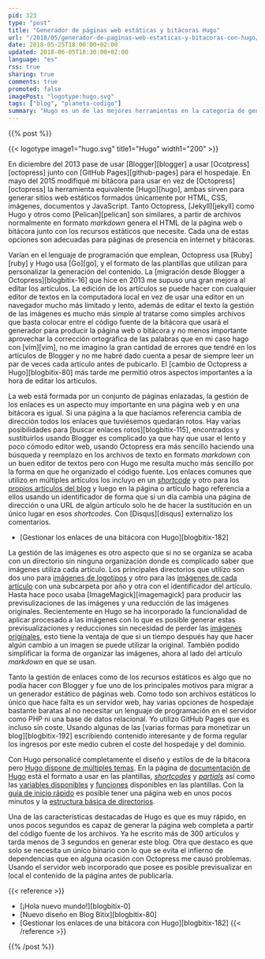 ```yaml
---
pid: 323
type: "post"
title: "Generador de páginas web estáticas y bitácoras Hugo"
url: "/2018/05/generador-de-paginas-web-estaticas-y-bitacoras-con-hugo/"
date: 2018-05-25T18:00:00+02:00
updated: 2018-06-05T18:30:00+02:00
language: "es"
rss: true
sharing: true
comments: true
promoted: false
imagePost: "logotype:hugo.svg"
tags: ["blog", "planeta-codigo"]
summary: "Hugo es un de las mejores herramientas en la categoría de generadores de páginas web estáticas, también puede utilizarse para generar bitácoras. Su fácil instalación, rapidez, personalización o su gran sistema de plantillas y taxonomía son varias de sus características destacadas. Con Hugo conseguí resolver varias de las necesidades que tenía para Blog Bitix, la gestión de enlaces internos y externos, personalización de diseño y procesado de imágenes."
---
```


{{% post %}}

{{< logotype image1="hugo.svg" title1="Hugo" width1="200" >}}

En diciembre del 2013 pase de usar [Blogger][blogger] a usar [Ocotpress][octopress] junto con [GitHub Pages][github-pages] para el hospedaje. En mayo del 2015 modifiqué mi bitácora para usar en vez de [Octopress][octopress] la herramienta equivalente [Hugo][hugo], ambas sirven para generar sitios web estáticos formados únicamente por HTML, CSS, imágenes, documentos y JavaScript. Tanto Octopress, [Jekyll][jekyll] como Hugo y otros como [Pelican][pelican] son similares, a partir de archivos normalmente en formato _markdown_ genera el HTML de la página web o bitácora junto con los recursos estáticos que necesite. Cada una de estas opciones son adecuadas para páginas de presencia en internet y bitácoras.

Varían en el lenguaje de programación que emplean, Octopress usa [Ruby][ruby] y Hugo usa [Go][go], y el formato de las plantillas que utilizan para personalizar la generación del contenido. La [migración desde Blogger a Octopress][blogbitix-16] que hice en 2013 me supuso una gran mejora al editar los artículos. La edición de los artículos se puede hacer con cualquier editor de textos en la computadora local en vez de usar una editor en un navegador mucho más limitado y lento, además de editar el texto la gestión de las imágenes es mucho más simple al tratarse como simples archivos que basta colocar entre el código fuente de la bitácora que usará el generador para producir la página web o bitácora y no menos importante aprovechar la corrección ortográfica de las palabras que en mi caso hago con [vim][vim], no me imagino la gran cantidad de errores que tendré en los artículos de Blogger y no me habré dado cuenta a pesar de siempre leer un par de veces cada artículo antes de pubicarlo. El [cambio de Octopress a Hugo][blogbitix-80] más tarde me permitió otros aspectos importantes a la hora de editar los artículos.

La web está formada por un conjunto de páginas enlazadas, la gestión de los enlaces es un aspecto muy importante en una página web y en una bitácora es igual. Si una página a la que hacíamos referencia cambia de dirección todos los enlaces que tuviésemos quedarán rotos. Hay varias posibilidades para [buscar enlaces rotos][blogbitix-115], encontrados y sustituirlos usando Blogger es complicado ya que hay que usar el lento y poco cómodo editor web, usando Octopress era más sencillo haciendo una búsqueda y reemplazo en los archivos de texto en formato _markdown_ con un buen editor de textos pero con Hugo me resulta mucho más sencillo por la forma en que he organizado el código fuente. Los enlaces comunes que utilizo en múltiples artículos los incluyo en un [_shortcode_](https://github.com/picodotdev/blog-bitix/blob/master/layouts/partials/links.html) y otro para los [propios artículos del blog](https://github.com/picodotdev/blog-bitix/blob/master/layouts/partials/links-posts.html) y luego en la página o artículo hago referencia a ellos usando un identificador de forma que si un día cambia una página de dirección o una URL de algún artículo solo he de hacer la sustitución en un único lugar en esos _shortcodes_. Con [Disqus][disqus] externalizo los comentarios.

* [Gestionar los enlaces de una bitácora con Hugo][blogbitix-182]

La gestión de las imágenes es otro aspecto que si no se organiza se acaba con un directorio sin ninguna organización donde es complicado saber que imágenes utiliza cada artículo. Los principales directorios que utilizo son dos uno para [imágenes de logotipos](https://github.com/picodotdev/blog-bitix/tree/master/static/assets/images/logotipos) y otro para las [imágenes de cada artículo](https://github.com/picodotdev/blog-bitix/tree/master/static/assets/images/posts) con una subcarpeta por año y otra con el identificador del artículo. Hasta hace poco usaba [ImageMagick][imagemagick] para producir las previsulizaciones de las imágenes y una reducción de las imágenes originales. Recientemente en Hugo se ha incorporado la funcionalidad de aplicar procesado a las imágenes con lo que es posible generar estas previsualizaciones y reducciones sin necesidad de perder las [imágenes originales](https://github.com/picodotdev/blog-bitix/tree/master/content/post/2018/2018-05-04-los-plantones-de-roble/images), esto tiene la ventaja de que si un tiempo después hay que hacer algún cambio a un imagen se puede utilizar la original. También podido simplificar la forma de organizar las imágenes, ahora al lado del artículo _markdown_ en que se usan.

Tanto la gestión de enlaces como de los recursos estáticos es algo que no podía hacer con Blogger y fue uno de los principales motivos para migrar a un generador estático de páginas web. Como todo son archivos estáticos lo único que hace falta es un servidor web, hay varias opciones de hospedaje bastante baratas al no necesitar un lenguaje de programación en el servidor como PHP ni una base de datos relacional. Yo utilizo GitHub Pages que es incluso sin coste. Usando algunas de las [varias formas para monetizar un blog][blogbitix-192] escribiendo contenido interesante y de forma regular los ingresos por este medio cubren el coste del hospedaje y del dominio.

Con Hugo personalicé completamente el diseño y estilos de de la bitácora pero [Hugo dispone de múltiples temas](https://themes.gohugo.io/). En la página de [documentación de Hugo](https://gohugo.io/documentation/) está el formato a usar en las plantillas, [_shortcodes_](https://gohugo.io/content-management/shortcodes/) y [_partials_](https://gohugo.io/templates/partials/) así como las [variables disponibles](https://gohugo.io/variables/) y [funciones](https://gohugo.io/functions/) disponibles en las plantillas. Con la [guía de inicio rápido](https://gohugo.io/getting-started/quick-start/) es posible tener una página web en unos pocos minutos y la [estructura básica de directorios](https://gohugo.io/getting-started/directory-structure/).

Una de las características destacadas de Hugo es que es muy rápido, en unos pocos segundos es capaz de generar la página web completa a partir del código fuente de los archivos. Ya he escrito más de 300 artículos y tarda menos de 3 segundos en generar este blog. Otra que destaco es que solo se necesita un único binario con lo que se evita el infierno de dependencias que en alguna ocasión con Octopress me causó problemas. Usando el servidor web incorporado que posee es posible previsualizar en local el contenido de la página antes de publicarla.

{{< reference >}}
* [¡Hola nuevo mundo!][blogbitix-0]
* [Nuevo diseño en Blog Bitix][blogbitix-80]
* [Gestionar los enlaces de una bitácora con Hugo][blogbitix-182]
{{< /reference >}}

{{% /post %}}
